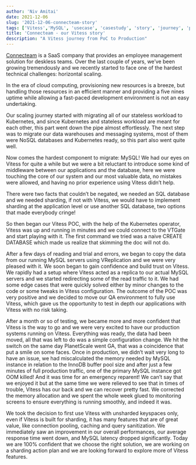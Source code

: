 ```yaml
---
author: 'Niv Amitai'
date: 2021-12-06
slug: '2021-12-06-connecteam-story'
tags: ['Vitess','MySQL', 'usecase', 'casestudy', 'story', 'journey', 'production', 'sharding']
title: 'Connecteam - our Vitess story'
description: "A Vitess journey from PoC to Production"
---
```

[Connecteam](https://connecteam.com/) is a SaaS company that provides an employee management solution for deskless teams. Over the last couple of years, we’ve been growing tremendously and we recently started to face one of the hardest technical challenges: horizontal scaling.

In the era of cloud computing, provisioning new resources is a breeze, but handling those resources in an efficient manner and providing a five nines uptime while allowing a fast-paced development environment is not an easy undertaking.

Our scaling journey started with migrating all of our stateless workload to Kubernetes, and since Kubernetes and stateless workload are meant for each other, this part went down the pipe almost effortlessly. The next step was to migrate our data warehouses and messaging systems, most of them were NoSQL databases and Kubernetes ready, so this part also went quite well.

Now comes the hardest component to migrate: MySQL! We had our eyes on Vitess for quite a while but we were a bit reluctant to introduce some kind of middleware between our applications and the database, here we were touching the core of our system and our most valuable data, no mistakes were allowed, and having no prior experience using Vitess didn’t help.

There were two facts that couldn’t be negated, we needed an SQL database and we needed sharding, if not with Vitess, we would have to implement sharding at the application level or use another SQL database, two options that made everybody cringe!

So then began our Vitess POC, with the help of the Kubernetes operator, Vitess was up and running in minutes and we could connect to the VTGate and start playing with it. The first command we tried was a naive CREATE DATABASE which made us realize that skimming the doc will not do.

After a few days of reading and trial and errors, we began to copy the data from our running MySQL servers using VReplication and we were very pleased with it. We soon began to gain confidence and build trust on Vitess. We rapidly had a setup where Vitess acted as a replica to our actual MySQL servers and we started redirecting some of the read traffic to it. We had some edge cases that were quickly solved either by minor changes to the code or some tweaks in Vitess configuration. The outcome of the POC was very positive and we decided to move our QA environment to fully use Vitess, which gave us the opportunity to test in depth our applications with Vitess with no risk taking.

After a month or so of testing, we became more and more confident that Vitess is the way to go and we were very excited to have our production systems running on Vitess. Everything was ready, the data had been moved, all that was left to do was a simple configuration change. We hit the switch on the same day PlanetScale went GA, that was a coincidence that put a smile on some faces.
Once in production, we didn’t wait very long to have an issue, we had miscalculated the memory needed by MySQL instance in relation to the InnoDB buffer pool size and after just a few minutes of full production traffic, one of the primary MySQL instance got OOM killed! And it was time for an emergency reparent! We can’t say that we enjoyed it but at the same time we were relieved to see that in times of trouble, Vitess has our back and we can recover pretty fast. We corrected the memory allocation and we spent the whole week glued to monitoring screens to ensure everything is running smoothly, and indeed it was.

We took the decision to first use Vitess with unsharded keyspaces only, even if Vitess is built for sharding, it has many features that are of great value, like connection pooling, caching and query sanitization. We immediately saw an improvement in our overall performances, our average response time went down, and MySQL latency dropped significantly. Today we are 100% confident that we choose the right solution, we are working on a sharding action plan and we are looking forward to explore more of Vitess features.

